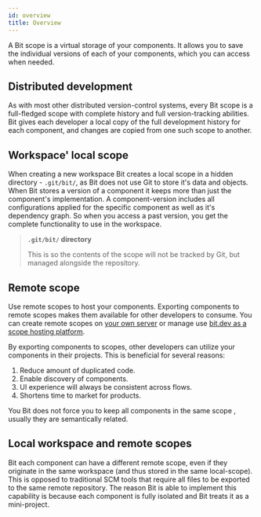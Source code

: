 ```yaml
---
id: overview
title: Overview
---
```


A Bit scope is a virtual storage of your components. It allows you to save the individual versions of each of your components, which you can access when needed.

## Distributed development

As with most other distributed version-control systems, every Bit scope is a full-fledged scope with complete history and full version-tracking abilities. Bit gives each developer a local copy of the full development history for each component, and changes are copied from one such scope to another.

## Workspace' local scope

When creating a new workspace Bit creates a local scope in a hidden directory - `.git/bit/`, as Bit does not use Git to store it's data and objects. When Bit stores a version of a component it keeps more than just the component's implementation. A component-version includes all configurations applied for the specific component as well as it's dependency graph. So when you access a past version, you get the complete functionality to use in the workspace.

> **`.git/bit/` directory**
>
> This is so the contents of the scope will not be tracked by Git, but managed alongside the repository.

## Remote scope

Use remote scopes to host your components. Exporting components to remote scopes makes them available for other developers to consume. You can create remote scopes on [your own server](TODO) or manage use [bit.dev as a scope hosting platform](TODO).

By exporting components to scopes, other developers can utilize your components in their projects. This is beneficial for several reasons:

1. Reduce amount of duplicated code.
1. Enable discovery of components.
1. UI experience will always be consistent across flows.
1. Shortens time to market for products.

You Bit does not force you to keep all components in the same scope , usually they are semantically related.

## Local workspace and remote scopes

Bit each component can have a different remote scope, even if they originate in the same workspace (and thus stored in the same local-scope). This is opposed to traditional SCM tools that require all files to be exported to the same remote repository. The reason Bit is able to implement this capability is because each component is fully isolated and Bit treats it as a mini-project.
